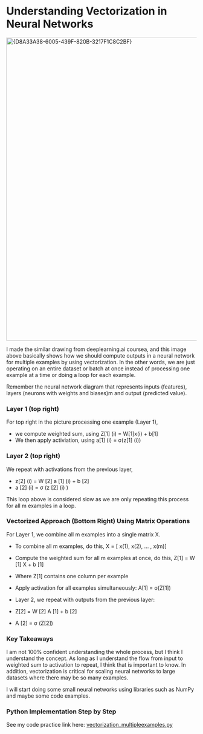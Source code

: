 # Understanding Vectorization in Neural Networks

<img width="800" alt="{D8A33A38-6005-439F-820B-3217F1C8C2BF}" src="https://github.com/user-attachments/assets/7e549d32-42c1-4fff-8c92-b13f79630eee" />

I made the similar drawing from deeplearning.ai coursea, and this image above basically shows how we should compute outputs in a neural network for multiple examples by using vectorization. In the other words, we are just operating on an entire dataset or batch at once instead of processing one example at a time or doing a loop for each example. 

Remember the neural network diagram that represents inputs (features), layers (neurons with weights and biases)m and output (predicted value). 

### Layer 1 (top right)
For top right in the picture processing one example (Layer 1), 
* we compute weighted sum, using Z[1] (i) = W[1]x(i) + b[1]
* We then apply activiation, using a[1] (i) = σ(z[1] (i))

### Layer 2 (top right)
We repeat with activations from the previous layer, 
* z[2] (i) = W [2] a [1] (i) + b [2]
* a [2] (i) = σ (z [2] (i) )

This loop above is considered slow as we are only repeating this process for all m examples in a loop. 

### Vectorized Approach (Bottom Right) Using Matrix Operations

For Layer 1, we combine all m examples into a single matrix X. 
* To combine all m examples, do this, X = [ x(1), x(2), ... , x(m)]

* Compute the weighted sum for all m examples at once, do this, Z[1] = W [1] X + b [1]
* Where Z[1] contains one column per example

* Apply activation for all examples simultaneously: A[1] = σ(Z[1])

* Layer 2, we repeat with outputs from the previous layer:
* Z[2] = W [2] A [1] + b [2]
* A [2] = σ (Z[2])

### Key Takeaways 

I am not 100% confident understanding the whole process, but I think I understand the concept. As long as I understand the flow from input to weighted sum to activation to repeat, I think that is important to know. In addition, vectorization is critical for scaling neural networks to large datasets where there may be so many examples.

I will start doing some small neural networks using libraries such as NumPy and maybe some code examples.

### Python Implementation Step by Step
See my code practice link here: 
[vectorization_multipleexamples.py](https://github.com/Ckhanoyan/deep-learning-from-scratch/blob/main/scripts/vectorization_multipleexamples.py)




